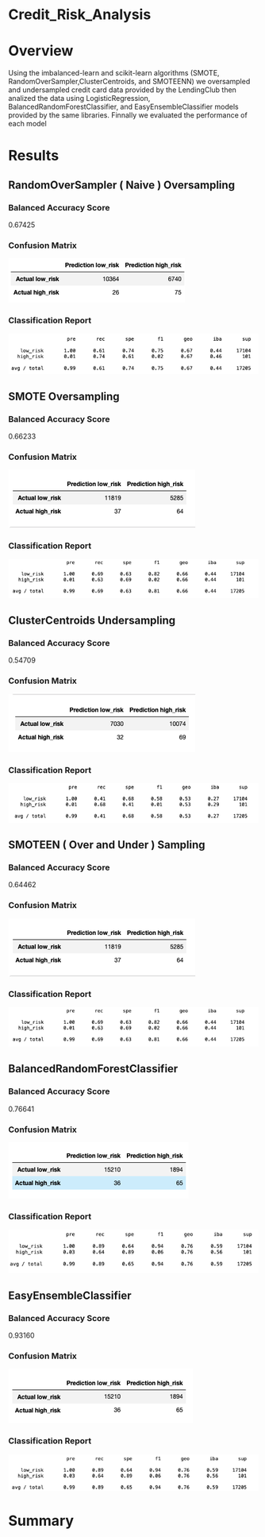 # Credit_Risk_Analysis

# Overview

Using the imbalanced-learn and scikit-learn algorithms (SMOTE, RandomOverSampler,ClusterCentroids, and SMOTEENN) we oversampled and undersampled credit card data provided by the LendingClub then analized the data using LogisticRegression, BalancedRandomForestClassifier, and EasyEnsembleClassifier models provided by the same libraries. Finnally we evaluated the performance of each model

# Results

## RandomOverSampler ( Naive ) Oversampling

### Balanced Accuracy Score
0.67425

### Confusion Matrix
![alt-text](https://github.com/sebcampos/Credit_Risk_Analysis/blob/master/images/naive_conf.png?raw=True)
### Classification Report
![alt-text](https://github.com/sebcampos/Credit_Risk_Analysis/blob/master/images/naive_class.png?raw=True)

## SMOTE Oversampling

### Balanced Accuracy Score
0.66233
### Confusion Matrix
![alt-text](https://github.com/sebcampos/Credit_Risk_Analysis/blob/master/images/smote_conf.png?raw=True)
### Classification Report
![alt-text](https://github.com/sebcampos/Credit_Risk_Analysis/blob/master/images/smote_class.png?raw=True)
## ClusterCentroids Undersampling

### Balanced Accuracy Score
0.54709

### Confusion Matrix
![alt-text](https://github.com/sebcampos/Credit_Risk_Analysis/blob/master/images/cluster_conf.png?raw=True)
### Classification Report
![alt-text](https://github.com/sebcampos/Credit_Risk_Analysis/blob/master/images/cluster_class.png?raw=True)
## SMOTEEN ( Over and Under ) Sampling

### Balanced Accuracy Score
0.64462

### Confusion Matrix
![alt-text](https://github.com/sebcampos/Credit_Risk_Analysis/blob/master/images/smote_conf.png?raw=True)
### Classification Report
![alt-text](https://github.com/sebcampos/Credit_Risk_Analysis/blob/master/images/smote_class.png?raw=True)
## BalancedRandomForestClassifier

### Balanced Accuracy Score
0.76641

### Confusion Matrix
![alt-text](https://github.com/sebcampos/Credit_Risk_Analysis/blob/master/images/BRF_conf.png?raw=True)
### Classification Report
![alt-text](https://github.com/sebcampos/Credit_Risk_Analysis/blob/master/images/BRF_class.png?raw=True)

## EasyEnsembleClassifier

### Balanced Accuracy Score
0.93160

### Confusion Matrix
![alt-text](https://github.com/sebcampos/Credit_Risk_Analysis/blob/master/images/EEC_conf.png?raw=True)

### Classification Report
![alt-text](https://github.com/sebcampos/Credit_Risk_Analysis/blob/master/images/EEC_class.png?raw=True)

# Summary